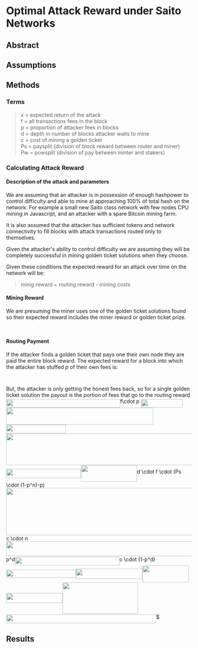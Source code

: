# Optimal Attack Reward under Saito Networks


## Abstract


## Assumptions


## Methods

### Terms
>x = expected return of the attack \
>f = all transactions fees in the block \
>p = proportion of attacker fees in blocks \
>d = depth in number of blocks attacker waits to mine \
>c = cost of mining a golden ticket \
>Ps = paysplit (division of block reward between router and miner) \
>Pw = powsplit (division of pay between minter and stakers)

### Calculating Attack Reward

#### Description of the attack and parameters
We are assuming that an attacker is in possession of enough hashpower to control difficulty and able to mine at approaching 100% of total hash on the network. For example a small new Saito class network with few nodes CPU mining in Javascript, and an attacker with a spare Bitcoin mining farm.

It is also assumed that the attacker has sufficient tokens and network connectivity to fill blocks with attack transactions routed only to themselves.

Given the attacker's ability to control difficulty we are assuming they will be completely successful in mining golden ticket solutions when they choose.

Given these conditions the expected reward for an attack over time on the network will be:

> minig reward + routing reward - mining costs


#### Mining Reward
We are presuming the miner uses one of the golden ticket solutions found so their expected reward includes the miner reward or golden ticket prize.

<p align="center"><img src="https://rawgit.com/saitotech/saito (fetch/master/svgs/147fed11fa9495a0e9194290d0017502.svg?invert_in_darkmode" align=middle width=42.23164605pt height=14.611878599999999pt/></p>

#### Routing Payment

If the attacker finds a golden ticket that pays one their own node they are paid the entire block reward. The expected reward for a block into which the attacker has stuffed _p_ of their own fees is:

<p align="center"><img src="https://rawgit.com/saitotech/saito (fetch/master/svgs/0d8499c5b72cab68a0104aa7799e2d1d.svg?invert_in_darkmode" align=middle width=62.3741943pt height=14.611878599999999pt/></p> 

But, the attacker is only getting the honest fees back, so for a single golden ticket solution the payout is the portion of fees that go to the routing reward <img src="https://rawgit.com/saitotech/saito (fetch/master/svgs/07f3afd171e70637bbd1a4a161adf243.svg?invert_in_darkmode" align=middle width=309.3699015pt height=22.831056599999986pt/>f\cdot p<img src="https://rawgit.com/saitotech/saito (fetch/master/svgs/1ed5a3d62c832e552de9c6a97fd94368.svg?invert_in_darkmode" align=middle width=4.5662248499999905pt height=14.15524440000002pt/><img src="https://rawgit.com/saitotech/saito (fetch/master/svgs/92a87785dc1169260c1da0aeeb35c994.svg?invert_in_darkmode" align=middle width=112.42534709999998pt height=22.831056599999986pt/><img src="https://rawgit.com/saitotech/saito (fetch/master/svgs/119531d74a810a26fa348627b88f1d2d.svg?invert_in_darkmode" align=middle width=399.4531430999999pt height=45.84475499999998pt/><img src="https://rawgit.com/saitotech/saito (fetch/master/svgs/b74729c69c4e9bdd1f0d5a610177fcbb.svg?invert_in_darkmode" align=middle width=162.46911945pt height=24.65753399999998pt/><img src="https://rawgit.com/saitotech/saito (fetch/master/svgs/d4b75d4935a5e87d6e640d832f052540.svg?invert_in_darkmode" align=middle width=700.27450845pt height=85.29680939999997pt/><img src="https://rawgit.com/saitotech/saito (fetch/master/svgs/67f3a862fb6e91e69469d32faa0b3218.svg?invert_in_darkmode" align=middle width=203.32500869999998pt height=24.65753399999998pt/><img src="https://rawgit.com/saitotech/saito (fetch/master/svgs/f1744d536929178f9de1a32ded940f86.svg?invert_in_darkmode" align=middle width=151.7812197pt height=45.84475499999998pt/>d \cdot f \cdot (Ps \cdot (1-p^n)-p)<img src="https://rawgit.com/saitotech/saito (fetch/master/svgs/553890b4e393f75a908e1d812cd83f94.svg?invert_in_darkmode" align=middle width=700.27471305pt height=127.76251289999999pt/>c \cdot n<img src="https://rawgit.com/saitotech/saito (fetch/master/svgs/4c4f866eb45f8be037b3ea986035daf4.svg?invert_in_darkmode" align=middle width=696.87379245pt height=39.45205440000001pt/>p^d<img src="https://rawgit.com/saitotech/saito (fetch/master/svgs/95739a549b283eb58cf5379f840f2ecd.svg?invert_in_darkmode" align=middle width=284.01859859999996pt height=22.831056599999986pt/>c \cdot (1-p^d)<img src="https://rawgit.com/saitotech/saito (fetch/master/svgs/1eccac6e5d23fae2abcacef30aa944fc.svg?invert_in_darkmode" align=middle width=189.44260169999998pt height=22.831056599999986pt/><img src="https://rawgit.com/saitotech/saito (fetch/master/svgs/ee4ab01ed58ce7b9888758e9a531a47c.svg?invert_in_darkmode" align=middle width=180.48997065pt height=27.91243950000002pt/><img src="https://rawgit.com/saitotech/saito (fetch/master/svgs/b5baff075a053bc61cb73196ba959c70.svg?invert_in_darkmode" align=middle width=125.75374019999997pt height=45.84475499999998pt/><img src="https://rawgit.com/saitotech/saito (fetch/master/svgs/88a1fcdf7321024c9cf6b6ade123952a.svg?invert_in_darkmode" align=middle width=153.28497525pt height=27.91243950000002pt/><img src="https://rawgit.com/saitotech/saito (fetch/master/svgs/31322031e2aa2860022b1f6540c3f65b.svg?invert_in_darkmode" align=middle width=204.56674095pt height=85.29680939999997pt/><img src="https://rawgit.com/saitotech/saito (fetch/master/svgs/2c3a91bb57428a072dfcaff112792e41.svg?invert_in_darkmode" align=middle width=407.3012526pt height=24.65753399999998pt/>$


## Results
